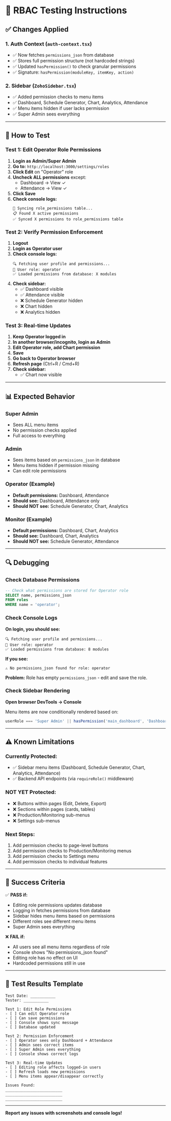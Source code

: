 # 🧪 RBAC Testing Instructions

## ✅ Changes Applied

### 1. Auth Context (`auth-context.tsx`)
- ✅ Now fetches `permissions_json` from database
- ✅ Stores full permission structure (not hardcoded strings)
- ✅ Updated `hasPermission()` to check granular permissions
- ✅ Signature: `hasPermission(moduleKey, itemKey, action)`

### 2. Sidebar (`ZohoSidebar.tsx`)
- ✅ Added permission checks to menu items
- ✅ Dashboard, Schedule Generator, Chart, Analytics, Attendance
- ✅ Menu items hidden if user lacks permission
- ✅ Super Admin sees everything

---

## 🧪 How to Test

### Test 1: Edit Operator Role Permissions

1. **Login as Admin/Super Admin**
2. **Go to:** `http://localhost:3000/settings/roles`
3. **Click Edit** on "Operator" role
4. **Uncheck ALL permissions** except:
   - Dashboard → View ✓
   - Attendance → View ✓
5. **Click Save**
6. **Check console logs:**
   ```
   🔄 Syncing role_permissions table...
   📋 Found X active permissions
   ✅ Synced X permissions to role_permissions table
   ```

### Test 2: Verify Permission Enforcement

1. **Logout**
2. **Login as Operator user**
3. **Check console logs:**
   ```
   🔍 Fetching user profile and permissions...
   👤 User role: operator
   ✅ Loaded permissions from database: X modules
   ```
4. **Check sidebar:**
   - ✅ Dashboard visible
   - ✅ Attendance visible
   - ❌ Schedule Generator hidden
   - ❌ Chart hidden
   - ❌ Analytics hidden

### Test 3: Real-time Updates

1. **Keep Operator logged in**
2. **In another browser/incognito, login as Admin**
3. **Edit Operator role, add Chart permission**
4. **Save**
5. **Go back to Operator browser**
6. **Refresh page** (Ctrl+R / Cmd+R)
7. **Check sidebar:**
   - ✅ Chart now visible

---

## 📊 Expected Behavior

### Super Admin
- Sees ALL menu items
- No permission checks applied
- Full access to everything

### Admin
- Sees items based on `permissions_json` in database
- Menu items hidden if permission missing
- Can edit role permissions

### Operator (Example)
- **Default permissions:** Dashboard, Attendance
- **Should see:** Dashboard, Attendance only
- **Should NOT see:** Schedule Generator, Chart, Analytics

### Monitor (Example)
- **Default permissions:** Dashboard, Chart, Analytics
- **Should see:** Dashboard, Chart, Analytics
- **Should NOT see:** Schedule Generator, Attendance

---

## 🔍 Debugging

### Check Database Permissions

```sql
-- Check what permissions are stored for Operator role
SELECT name, permissions_json 
FROM roles 
WHERE name = 'operator';
```

### Check Console Logs

**On login, you should see:**
```
🔍 Fetching user profile and permissions...
👤 User role: operator
✅ Loaded permissions from database: 8 modules
```

**If you see:**
```
⚠️ No permissions_json found for role: operator
```
**Problem:** Role has empty `permissions_json` - edit and save the role.

### Check Sidebar Rendering

**Open browser DevTools → Console**

Menu items are now conditionally rendered based on:
```typescript
userRole === 'Super Admin' || hasPermission('main_dashboard', 'Dashboard', 'view')
```

---

## ⚠️ Known Limitations

### Currently Protected:
- ✅ Sidebar menu items (Dashboard, Schedule Generator, Chart, Analytics, Attendance)
- ✅ Backend API endpoints (via `requireRole()` middleware)

### NOT YET Protected:
- ❌ Buttons within pages (Edit, Delete, Export)
- ❌ Sections within pages (cards, tables)
- ❌ Production/Monitoring sub-menus
- ❌ Settings sub-menus

### Next Steps:
1. Add permission checks to page-level buttons
2. Add permission checks to Production/Monitoring menus
3. Add permission checks to Settings menu
4. Add permission checks to individual features

---

## 🎯 Success Criteria

✅ **PASS if:**
- Editing role permissions updates database
- Logging in fetches permissions from database
- Sidebar hides menu items based on permissions
- Different roles see different menu items
- Super Admin sees everything

❌ **FAIL if:**
- All users see all menu items regardless of role
- Console shows "No permissions_json found"
- Editing role has no effect on UI
- Hardcoded permissions still in use

---

## 📝 Test Results Template

```
Test Date: ___________
Tester: ___________

Test 1: Edit Role Permissions
- [ ] Can edit Operator role
- [ ] Can save permissions
- [ ] Console shows sync message
- [ ] Database updated

Test 2: Permission Enforcement
- [ ] Operator sees only Dashboard + Attendance
- [ ] Admin sees correct items
- [ ] Super Admin sees everything
- [ ] Console shows correct logs

Test 3: Real-time Updates
- [ ] Editing role affects logged-in users
- [ ] Refresh loads new permissions
- [ ] Menu items appear/disappear correctly

Issues Found:
_________________________
_________________________
_________________________
```

---

**Report any issues with screenshots and console logs!**
